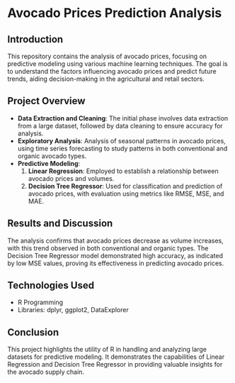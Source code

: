 # Avocado Prices Prediction Analysis

## Introduction
This repository contains the analysis of avocado prices, focusing on predictive modeling using various machine learning techniques. The goal is to understand the factors influencing avocado prices and predict future trends, aiding decision-making in the agricultural and retail sectors.

## Project Overview
- **Data Extraction and Cleaning**: The initial phase involves data extraction from a large dataset, followed by data cleaning to ensure accuracy for analysis.
- **Exploratory Analysis**: Analysis of seasonal patterns in avocado prices, using time series forecasting to study patterns in both conventional and organic avocado types.
- **Predictive Modeling**:
  1. **Linear Regression**: Employed to establish a relationship between avocado prices and volumes.
  2. **Decision Tree Regressor**: Used for classification and prediction of avocado prices, with evaluation using metrics like RMSE, MSE, and MAE.

## Results and Discussion
The analysis confirms that avocado prices decrease as volume increases, with this trend observed in both conventional and organic types. The Decision Tree Regressor model demonstrated high accuracy, as indicated by low MSE values, proving its effectiveness in predicting avocado prices.

## Technologies Used
- R Programming
- Libraries: dplyr, ggplot2, DataExplorer

## Conclusion
This project highlights the utility of R in handling and analyzing large datasets for predictive modeling. It demonstrates the capabilities of Linear Regression and Decision Tree Regressor in providing valuable insights for the avocado supply chain.
